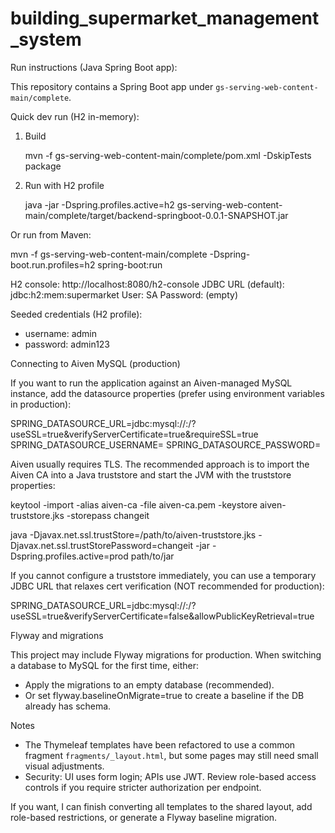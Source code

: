 # building_supermarket_management_system

Run instructions (Java Spring Boot app):

This repository contains a Spring Boot app under `gs-serving-web-content-main/complete`.

Quick dev run (H2 in-memory):

1. Build

   mvn -f gs-serving-web-content-main/complete/pom.xml -DskipTests package

2. Run with H2 profile

   java -jar -Dspring.profiles.active=h2 gs-serving-web-content-main/complete/target/backend-springboot-0.0.1-SNAPSHOT.jar

Or run from Maven:

   mvn -f gs-serving-web-content-main/complete -Dspring-boot.run.profiles=h2 spring-boot:run

H2 console: http://localhost:8080/h2-console
JDBC URL (default): jdbc:h2:mem:supermarket
User: SA
Password: (empty)

Seeded credentials (H2 profile):

- username: admin
- password: admin123

Connecting to Aiven MySQL (production)

If you want to run the application against an Aiven-managed MySQL instance, add the datasource properties (prefer using environment variables in production):

SPRING_DATASOURCE_URL=jdbc:mysql://<HOST>:<PORT>/<DBNAME>?useSSL=true&verifyServerCertificate=true&requireSSL=true
SPRING_DATASOURCE_USERNAME=<USERNAME>
SPRING_DATASOURCE_PASSWORD=<PASSWORD>

Aiven usually requires TLS. The recommended approach is to import the Aiven CA into a Java truststore and start the JVM with the truststore properties:

keytool -import -alias aiven-ca -file aiven-ca.pem -keystore aiven-truststore.jks -storepass changeit

java -Djavax.net.ssl.trustStore=/path/to/aiven-truststore.jks -Djavax.net.ssl.trustStorePassword=changeit -jar -Dspring.profiles.active=prod path/to/jar

If you cannot configure a truststore immediately, you can use a temporary JDBC URL that relaxes cert verification (NOT recommended for production):

SPRING_DATASOURCE_URL=jdbc:mysql://<HOST>:<PORT>/<DBNAME>?useSSL=true&verifyServerCertificate=false&allowPublicKeyRetrieval=true

Flyway and migrations

This project may include Flyway migrations for production. When switching a database to MySQL for the first time, either:

- Apply the migrations to an empty database (recommended).
- Or set flyway.baselineOnMigrate=true to create a baseline if the DB already has schema.

Notes

- The Thymeleaf templates have been refactored to use a common fragment `fragments/_layout.html`, but some pages may still need small visual adjustments.
- Security: UI uses form login; APIs use JWT. Review role-based access controls if you require stricter authorization per endpoint.

If you want, I can finish converting all templates to the shared layout, add role-based restrictions, or generate a Flyway baseline migration.